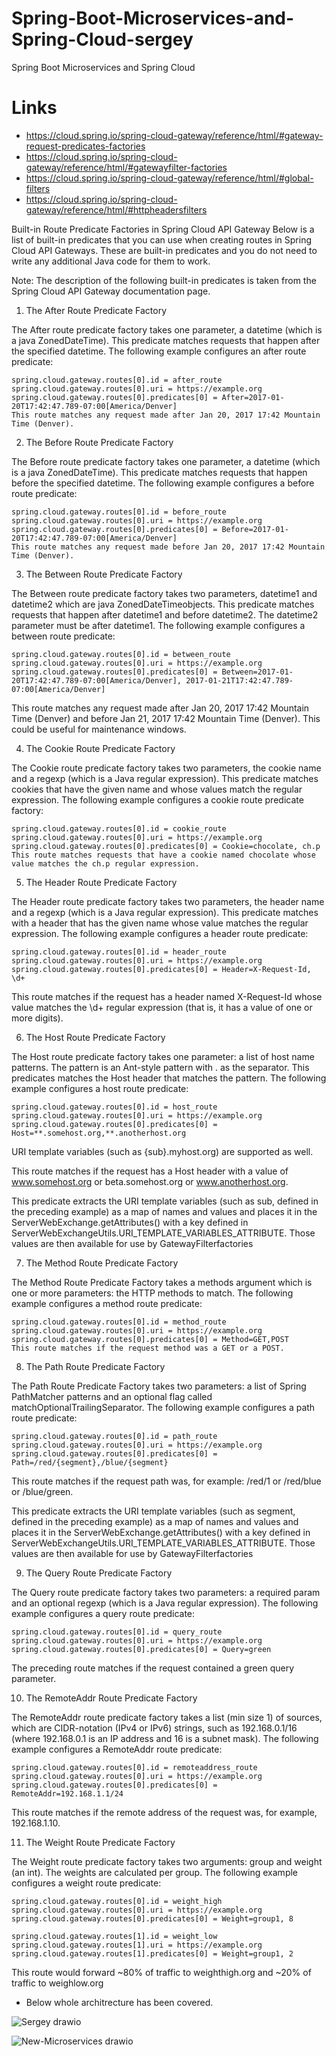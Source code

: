 # Spring-Boot-Microservices-and-Spring-Cloud-sergey
Spring Boot Microservices and Spring Cloud

# Links

- https://cloud.spring.io/spring-cloud-gateway/reference/html/#gateway-request-predicates-factories
- https://cloud.spring.io/spring-cloud-gateway/reference/html/#gatewayfilter-factories
- https://cloud.spring.io/spring-cloud-gateway/reference/html/#global-filters
- https://cloud.spring.io/spring-cloud-gateway/reference/html/#httpheadersfilters

Built-in Route Predicate Factories in Spring Cloud API Gateway
Below is a list of built-in predicates that you can use when creating routes in Spring Cloud API Gateways. These are built-in predicates and you do not need to write any additional Java code for them to work.

Note: The description of the following built-in predicates is taken from the Spring Cloud API Gateway documentation page.



1. The After Route Predicate Factory

The After route predicate factory takes one parameter, a datetime (which is a java ZonedDateTime). This predicate matches requests that happen after the specified datetime. The following example configures an after route predicate:

```
spring.cloud.gateway.routes[0].id = after_route
spring.cloud.gateway.routes[0].uri = https://example.org
spring.cloud.gateway.routes[0].predicates[0] = After=2017-01-20T17:42:47.789-07:00[America/Denver]
This route matches any request made after Jan 20, 2017 17:42 Mountain Time (Denver).
```


2. The Before Route Predicate Factory

The Before route predicate factory takes one parameter, a datetime (which is a java ZonedDateTime). This predicate matches requests that happen before the specified datetime. The following example configures a before route predicate:

```
spring.cloud.gateway.routes[0].id = before_route
spring.cloud.gateway.routes[0].uri = https://example.org
spring.cloud.gateway.routes[0].predicates[0] = Before=2017-01-20T17:42:47.789-07:00[America/Denver]
This route matches any request made before Jan 20, 2017 17:42 Mountain Time (Denver).
```


3. The Between Route Predicate Factory

The Between route predicate factory takes two parameters, datetime1 and datetime2 which are java ZonedDateTimeobjects. This predicate matches requests that happen after datetime1 and before datetime2. The datetime2 parameter must be after datetime1. The following example configures a between route predicate:

```
spring.cloud.gateway.routes[0].id = between_route
spring.cloud.gateway.routes[0].uri = https://example.org
spring.cloud.gateway.routes[0].predicates[0] = Between=2017-01-20T17:42:47.789-07:00[America/Denver], 2017-01-21T17:42:47.789-07:00[America/Denver]
```

This route matches any request made after Jan 20, 2017 17:42 Mountain Time (Denver) and before Jan 21, 2017 17:42 Mountain Time (Denver). This could be useful for maintenance windows.



4. The Cookie Route Predicate Factory

The Cookie route predicate factory takes two parameters, the cookie name and a regexp (which is a Java regular expression). This predicate matches cookies that have the given name and whose values match the regular expression. The following example configures a cookie route predicate factory:

```
spring.cloud.gateway.routes[0].id = cookie_route
spring.cloud.gateway.routes[0].uri = https://example.org
spring.cloud.gateway.routes[0].predicates[0] = Cookie=chocolate, ch.p
This route matches requests that have a cookie named chocolate whose value matches the ch.p regular expression.
```


5. The Header Route Predicate Factory

The Header route predicate factory takes two parameters, the header name and a regexp (which is a Java regular expression). This predicate matches with a header that has the given name whose value matches the regular expression. The following example configures a header route predicate:

```
spring.cloud.gateway.routes[0].id = header_route
spring.cloud.gateway.routes[0].uri = https://example.org
spring.cloud.gateway.routes[0].predicates[0] = Header=X-Request-Id, \d+
```

This route matches if the request has a header named X-Request-Id whose value matches the \d+ regular expression (that is, it has a value of one or more digits).



6. The Host Route Predicate Factory

The Host route predicate factory takes one parameter: a list of host name patterns. The pattern is an Ant-style pattern with . as the separator. This predicates matches the Host header that matches the pattern. The following example configures a host route predicate:

```
spring.cloud.gateway.routes[0].id = host_route
spring.cloud.gateway.routes[0].uri = https://example.org
spring.cloud.gateway.routes[0].predicates[0] = Host=**.somehost.org,**.anotherhost.org
```

URI template variables (such as {sub}.myhost.org) are supported as well.

This route matches if the request has a Host header with a value of www.somehost.org or beta.somehost.org or www.anotherhost.org.

This predicate extracts the URI template variables (such as sub, defined in the preceding example) as a map of names and values and places it in the ServerWebExchange.getAttributes() with a key defined in ServerWebExchangeUtils.URI_TEMPLATE_VARIABLES_ATTRIBUTE. Those values are then available for use by GatewayFilterfactories

7. The Method Route Predicate Factory

The Method Route Predicate Factory takes a methods argument which is one or more parameters: the HTTP methods to match. The following example configures a method route predicate:

```
spring.cloud.gateway.routes[0].id = method_route
spring.cloud.gateway.routes[0].uri = https://example.org
spring.cloud.gateway.routes[0].predicates[0] = Method=GET,POST
This route matches if the request method was a GET or a POST.
```

8. The Path Route Predicate Factory

The Path Route Predicate Factory takes two parameters: a list of Spring PathMatcher patterns and an optional flag called matchOptionalTrailingSeparator. The following example configures a path route predicate:

```
spring.cloud.gateway.routes[0].id = path_route
spring.cloud.gateway.routes[0].uri = https://example.org
spring.cloud.gateway.routes[0].predicates[0] = Path=/red/{segment},/blue/{segment}
```

This route matches if the request path was, for example: /red/1 or /red/blue or /blue/green.

This predicate extracts the URI template variables (such as segment, defined in the preceding example) as a map of names and values and places it in the ServerWebExchange.getAttributes() with a key defined in ServerWebExchangeUtils.URI_TEMPLATE_VARIABLES_ATTRIBUTE. Those values are then available for use by GatewayFilterfactories



9. The Query Route Predicate Factory

The Query route predicate factory takes two parameters: a required param and an optional regexp (which is a Java regular expression). The following example configures a query route predicate:

```
spring.cloud.gateway.routes[0].id = query_route
spring.cloud.gateway.routes[0].uri = https://example.org
spring.cloud.gateway.routes[0].predicates[0] = Query=green
```

The preceding route matches if the request contained a green query parameter.

10. The RemoteAddr Route Predicate Factory

The RemoteAddr route predicate factory takes a list (min size 1) of sources, which are CIDR-notation (IPv4 or IPv6) strings, such as 192.168.0.1/16 (where 192.168.0.1 is an IP address and 16 is a subnet mask). The following example configures a RemoteAddr route predicate:

```
spring.cloud.gateway.routes[0].id = remoteaddress_route
spring.cloud.gateway.routes[0].uri = https://example.org
spring.cloud.gateway.routes[0].predicates[0] = RemoteAddr=192.168.1.1/24
```

This route matches if the remote address of the request was, for example, 192.168.1.10.

11. The Weight Route Predicate Factory

The Weight route predicate factory takes two arguments: group and weight (an int). The weights are calculated per group. The following example configures a weight route predicate:

```
spring.cloud.gateway.routes[0].id = weight_high
spring.cloud.gateway.routes[0].uri = https://example.org
spring.cloud.gateway.routes[0].predicates[0] = Weight=group1, 8
 
spring.cloud.gateway.routes[1].id = weight_low
spring.cloud.gateway.routes[1].uri = https://example.org
spring.cloud.gateway.routes[1].predicates[0] = Weight=group1, 2
```

This route would forward ~80% of traffic to weighthigh.org and ~20% of traffic to weighlow.org

- Below whole architrecture has been covered.

![Sergey drawio](https://user-images.githubusercontent.com/54174687/179152447-6b67e861-a34b-446b-be3b-7cedeb15e73f.png)



![New-Microservices drawio](https://user-images.githubusercontent.com/54174687/179152841-b2b94be6-7c44-4e64-8578-502e44be24a8.png)
